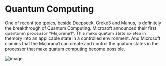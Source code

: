 # Quantum Computing
One of recent top tpoics, beside Deepseek, Groke3 and Manus, is definitely the breakthrough of Quantum Computing.  Microsoft announced their first quantumn processor "Majorana1".  This make quatum state existes in themory into an applicable state in a controlled environment.  And Microsoft clamins that the Majorana1 can create and control the quatum states in the processor that make quatum computing become possible.


![image](https://github.com/user-attachments/assets/d9911d5f-396f-460d-a253-c790b5e6351e)
